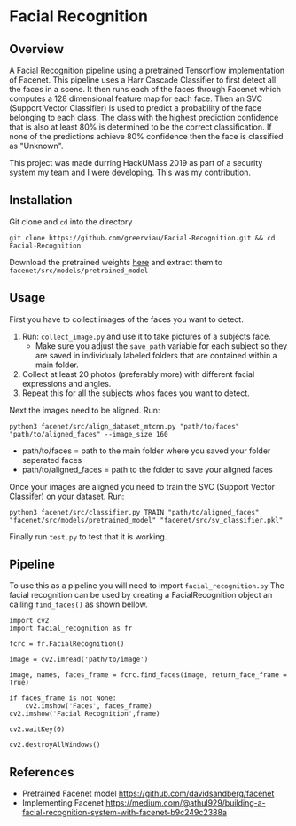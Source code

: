 # Facial Recognition

## Overview
A Facial Recognition pipeline using a pretrained Tensorflow implementation of Facenet.
This pipeline uses a Harr Cascade Classifier to first detect all the faces in a scene.
It then runs each of the faces through Facenet which computes a 128 dimensional feature map for each face.
Then an SVC (Support Vector Classifier) is used to predict a probability of the face belonging to each class.
The class with the highest prediction confidence that is also at least 80% is determined to be the correct classification.
If none of the predictions achieve 80% confidence then the face is classified as "Unknown".

This project was made durring HackUMass 2019 as part of a security system my team and I were developing. This was my contribution.

## Installation
Git clone and ```cd``` into the directory
```
git clone https://github.com/greerviau/Facial-Recognition.git && cd Facial-Recognition
```
Download the pretrained weights [here](https://drive.google.com/file/d/0B5MzpY9kBtDVZ2RpVDYwWmxoSUk/edit) and extract them to ```facenet/src/models/pretrained_model```


## Usage
First you have to collect images of the faces you want to detect.
1. Run: ```collect_image.py``` and use it to take pictures of a subjects face.
   * Make sure you adjust the ```save_path``` variable for each subject so they are saved in individualy labeled folders that are contained within a main folder.
2. Collect at least 20 photos (preferably more) with different facial expressions and angles.
3. Repeat this for all the subjects whos faces you want to detect.

Next the images need to be aligned. Run:
```
python3 facenet/src/align_dataset_mtcnn.py "path/to/faces" "path/to/aligned_faces" --image_size 160
```
* path/to/faces = path to the main folder where you saved your folder seperated faces
* path/to/aligned_faces = path to the folder to save your aligned faces

Once your images are aligned you need to train the SVC (Support Vector Classifer) on your dataset. Run:
```
python3 facenet/src/classifier.py TRAIN "path/to/aligned_faces" "facenet/src/models/pretrained_model" "facenet/src/sv_classifier.pkl"
```

Finally run ```test.py``` to test that it is working.

## Pipeline
To use this as a pipeline you will need to import ```facial_recognition.py```
The facial recognition can be used by creating a FacialRecognition object an calling ```find_faces()``` as shown bellow.
```
import cv2
import facial_recognition as fr

fcrc = fr.FacialRecognition()

image = cv2.imread('path/to/image')

image, names, faces_frame = fcrc.find_faces(image, return_face_frame = True)

if faces_frame is not None:
	cv2.imshow('Faces', faces_frame)
cv2.imshow('Facial Recognition',frame)

cv2.waitKey(0)

cv2.destroyAllWindows()
```

## References 
* Pretrained Facenet model https://github.com/davidsandberg/facenet
* Implementing Facenet https://medium.com/@athul929/building-a-facial-recognition-system-with-facenet-b9c249c2388a
